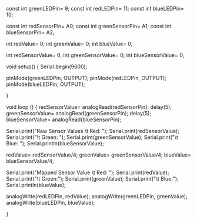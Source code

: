 const int greenLEDPin= 9;
const int redLEDPin= 11;
const int blueLEDPin= 10;

const int redSensorPin= A0;
const int greenSensorPin= A1;
const int blueSensorPin= A2;

int redValue= 0;
int greenValue= 0;
int blueValue= 0;

int redSensorValue= 0;
int greenSensorValue= 0;
int blueSensorValue= 0;

void setup() {
  Serial.begin(9600);

  pinMode(greenLEDPin, OUTPUT);
  pinMode(redLEDPin, OUTPUT);
  pinMode(blueLEDPin, OUTPUT);
  
}


void loop () {
  redSensorValue= analogRead(redSensorPin);
  delay(5);
  greenSensorValue= analogRead(greenSensorPin);
  delay(5);
  blueSensorValue= analogRead(blueSensorPin);

 Serial.print("Raw Sensor Values \t Red: ");
 Serial.print(redSensorValue);
 Serial.print("\t Green: ");
 Serial.print(greenSensorValue);
 Serial.print("\t Blue: ");
 Serial.println(blueSensorValue);

 redValue= redSensorValue/4;
 greenValue= greenSensorValue/4;
 blueValue= blueSensorValue/4;

 Serial.print("Mapped Sensor Value \t Red: ");
 Serial.print(redValue);
 Serial.print("\t Green:");
 Serial.print(greenValue);
 Serial.print("\t Blue:");
 Serial.println(blueValue);

 analogWrite(redLEDPin, redValue);
 analogWrite(greenLEDPin, greenValue);
 analogWrite(blueLEDPin, blueValue);
 
}
